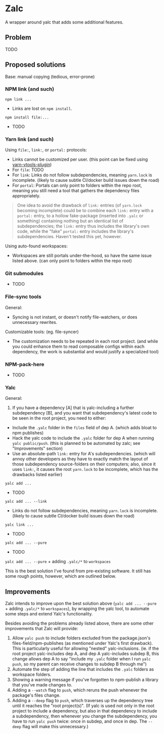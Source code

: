 # Zalc

A wrapper around yalc that adds some additional features.

## Problem

TODO

## Proposed solutions

Base: manual copying (tedious, error-prone)

### NPM link (and such)

`npm link ...`
* Links are lost on `npm install`.

`npm install file:...`
* TODO

### Yarn link (and such)

Using `file:`, `link:`, or `portal:` protocols:
* Links cannot be customized per user. (this point can be fixed using [yarn-vtools-plugin](https://github.com/Venryx/yarn-vtools))
* For `file`: TODO
* For `link`: Links do not follow subdependencies, meaning `yarn.lock` is incomplete. (likely to cause subtle CI/docker build issues down the road)
* For `portal`: Portals can only point to folders within the repo root, meaning you still need a tool that gathers the dependency files appropriately.

> One idea to avoid the drawback of `link:` entries (of `yarn.lock` becoming incomplete) could be to combine each `link:` entry with a `portal:` entry, to a hollow fake-package (inserted into `.yalc` or something) containing nothing but an identical list of subdependencies; the `link:` entry thus includes the library's own code, while the "fake" `portal:` entry includes the library's subdependencies. Haven't tested this yet, however. 

Using auto-found workspaces:
* Workspaces are still portals under-the-hood, so have the same issue listed above. (can only point to folders within the repo root)

### Git submodules
* TODO

### File-sync tools

General:
* Syncing is not instant, or doesn't notify file-watchers, or does unnecessary rewrites.

Customizable tools: (eg. file-syncer)
* The customization needs to be repeated in each root project. (and while you could enhance them to read composable configs within each dependency, the work is substantial and would justify a specialized tool)

### NPM-pack-here
* TODO

### Yalc

General:
1) If you have a dependency [A] that is yalc-including a further subdependency [B], and you want that subdependency's latest code to be seen in the root project, you need to either:
* Include the `.yalc` folder in the `files` field of dep A. (which adds bloat to npm publishes)
* Hack the yalc code to include the `.yalc` folder for dep A when running `yalc public/push`. (this is planned to be automated by zalc; see "Improvements" section)
* Use an absolute-path `link:` entry for A's subdependencies. (which will annoy other developers as they have to exactly match the layout of those subdependency source-folders on their computers; also, since it uses `link:`, it causes the root `yarn.lock` to be incomplete, which has the drawbacks listed earlier)

`yalc add ...`
* TODO

`yalc add ... --link`
* Links do not follow subdependencies, meaning `yarn.lock` is incomplete. (likely to cause subtle CI/docker build issues down the road)

`yalc link ...`
* TODO

`yalc add ... --pure`
* TODO

`yalc add ... --pure` + adding `.yalc/*` to `workspaces`

This is the best solution I've found from pre-existing software. It still has some rough points, however, which are outlined below.

## Improvements

Zalc intends to improve upon the best solution above (`yalc add ... --pure` + adding `.yalc/*` to `workspaces`), by wrapping the yalc tool, to automate some steps and extend Yalc's functionality.

Besides avoiding the problems already listed above, there are some other improvements that Zalc will provide:
1) Allow `yalc push` to include folders excluded from the package.json's files-field/npm-publishes (as mentioned under Yalc's first drawback). This is particularly useful for allowing "nested" yalc-inclusions. (ie. if the root project yalc-includes dep A, and dep A yalc-includes subdep B, this change allows dep A to say "include my `.yalc` folder when I run `yalc push`, so my parent can receive changes to subdep B through me")
2) Automate the step of adding the line that includes the `.yalc` folders as workspace folders.
3) Showing a warning message if you've forgotten to npm-publish a library that you've made changes to.
4) Adding a `--watch` flag to `push`, which reruns the push whenever the package's files change.
5) Adding a `--deep` flag to `push`, which traverses up the dependency tree until it reaches the "root project(s)". (If yalc is used not only in the root project to include a dependency, but also in that dependency to include a subdependency, then whenever you change the subdependency, you have to run `yalc push` twice: once in subdep, and once in dep. The `--deep` flag will make this unnecessary.)